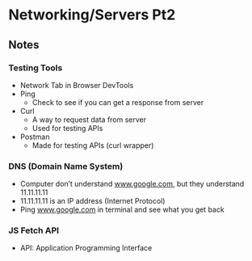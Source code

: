 # Networking/Servers Pt2

## Notes

### Testing Tools

- Network Tab in Browser DevTools 
- Ping
    - Check to see if you can get a response from server
- Curl
    - A way to request data from server
    - Used for testing APIs
- Postman
    - Made for testing APIs (curl wrapper)

### DNS (Domain Name System)

- Computer don’t understand www.google.com, but they understand 11.11.11.11
- 11.11.11.11 is an IP address (Internet Protocol)
- Ping www.google.com in terminal and see what you get back

### JS Fetch API

- API: Application Programming Interface